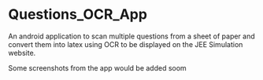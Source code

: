 # Questions_OCR_App
An android application to scan multiple questions from a sheet of paper and convert them into latex using OCR to be displayed on the JEE Simulation website.

Some screenshots from the app would be added soom

